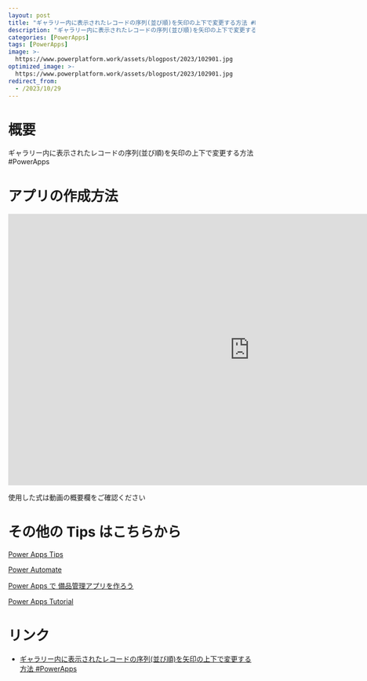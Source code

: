 ```yaml
---
layout: post
title: "ギャラリー内に表示されたレコードの序列(並び順)を矢印の上下で変更する方法 #PowerApps"
description: "ギャラリー内に表示されたレコードの序列(並び順)を矢印の上下で変更する方法 #PowerAppsを動画で分かりやすく解説"
categories: [PowerApps]
tags: [PowerApps]
image: >-
  https://www.powerplatform.work/assets/blogpost/2023/102901.jpg
optimized_image: >-
  https://www.powerplatform.work/assets/blogpost/2023/102901.jpg
redirect_from:
  - /2023/10/29
---
```



#  概要

ギャラリー内に表示されたレコードの序列(並び順)を矢印の上下で変更する方法 #PowerApps


# アプリの作成方法

<iframe width="983" height="553" src="https://www.youtube.com/embed/hhYH3xVBVRs" title="YouTube video player" frameborder="0" allow="accelerometer; autoplay; clipboard-write; encrypted-media; gyroscope; picture-in-picture" allowfullscreen></iframe>


使用した式は動画の概要欄をご確認ください


# その他の Tips はこちらから

[Power Apps Tips](https://www.youtube.com/watch?v=VrAQf3JQ7yM&list=PLVhFi1fb3DqakSLVMn22DDcySXh9jtzi- )


[Power Automate](https://www.youtube.com/watch?v=-YnJYT0ASEM&list=PLVhFi1fb3Dqbzic6GieqnLFgD3aTj-eHA)


[Power Apps で 備品管理アプリを作ろう](https://www.youtube.com/playlist?list=PLVhFi1fb3DqZM3HKb8Hea6XEL96990Fyn)


[Power Apps Tutorial](https://www.youtube.com/playlist?list=PLVhFi1fb3DqalxpL974VvAJvV4iWoSbe_)


# リンク


- [ギャラリー内に表示されたレコードの序列(並び順)を矢印の上下で変更する方法 #PowerApps](https://www.youtube.com/watch?v=hhYH3xVBVRs)

